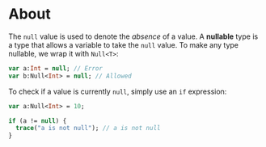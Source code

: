 # About

The `null` value is used to denote the _absence_ of a value. A **nullable** type is a type that allows a variable to take the `null` value. To make any type nullable, we wrap it with `Null<T>`:

```haxe
var a:Int = null; // Error
var b:Null<Int> = null; // Allowed
```

To check if a value is currently `null`, simply use an `if` expression:

```haxe
var a:Null<Int> = 10;

if (a != null) {
  trace("a is not null"); // a is not null
}
```
